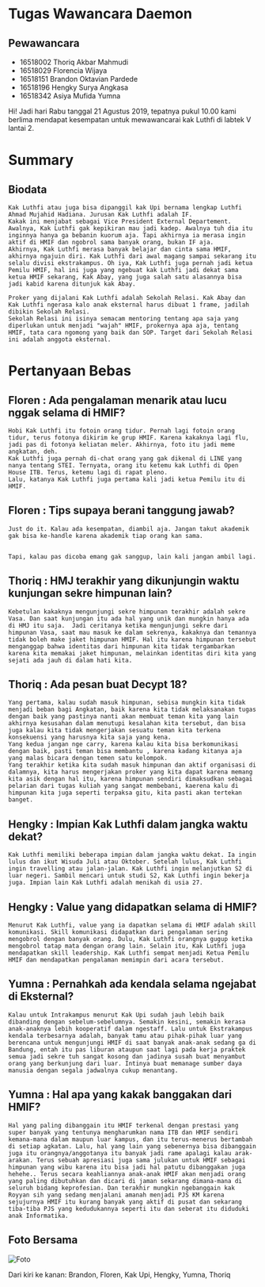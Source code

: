 # Tugas Wawancara Daemon

## Pewawancara
- 16518002 Thoriq Akbar Mahmudi
- 16518029 Florencia Wijaya
- 16518151 Brandon Oktavian Pardede
- 16518196 Hengky Surya Angkasa
- 16518342 Asiya Mufida Yumna


Hi! Jadi hari Rabu tanggal 21 Agustus 2019, tepatnya pukul 10.00 kami berlima mendapat kesempatan untuk mewawancarai kak Luthfi di labtek V lantai 2.


# Summary
## Biodata
	Kak Luthfi atau juga bisa dipanggil kak Upi bernama lengkap Luthfi Ahmad Mujahid Hadiana. Jurusan Kak Luthfi adalah IF. 
	Kakak ini menjabat sebagai Vice President External Departement. Awalnya, Kak Luthfi gak kepikiran mau jadi kadep. Awalnya tuh dia itu inginnya hanya ga bebanin kuorum aja. Tapi akhirnya ia merasa ingin aktif di HMIF dan ngobrol sama banyak orang, bukan IF aja. 
	Akhirnya, Kak Luthfi merasa banyak belajar dan cinta sama HMIF, akhirnya ngajuin diri. Kak Luthfi dari awal magang sampai sekarang itu selalu divisi ekstrakampus. Oh iya, Kak Luthfi juga pernah jadi ketua Pemilu HMIF, hal ini juga yang ngebuat kak Luthfi jadi dekat sama ketua HMIF sekarang, Kak Abay, yang juga salah satu alasannya bisa jadi kabid karena ditunjuk kak Abay.
	
	Proker yang dijalani Kak Luthfi adalah Sekolah Relasi. Kak Abay dan Kak Luthfi ngerasa kalo anak eksternal harus dibuat 1 frame, jadilah dibikin Sekolah Relasi.
	Sekolah Relasi ini isinya semacam mentoring tentang apa saja yang diperlukan untuk menjadi "wajah" HMIF, prokernya apa aja, tentang HMIF, tata cara ngomong yang baik dan SOP. Target dari Sekolah Relasi ini adalah anggota eksternal.
	
# Pertanyaan Bebas

## Floren : Ada pengalaman menarik atau lucu nggak selama di HMIF?
	Hobi Kak Luthfi itu fotoin orang tidur. Pernah lagi fotoin orang tidur, terus fotonya dikirim ke grup HMIF. Karena kakaknya lagi flu, jadi pas di fotonya keliatan meler. Akhirnya, foto itu jadi meme angkatan, deh.
	Kak Luthfi juga pernah di-chat orang yang gak dikenal di LINE yang nanya tentang STEI. Ternyata, orang itu ketemu kak Luthfi di Open House ITB. Terus, ketemu lagi di rapat pleno.
	Lalu, katanya Kak Luthfi juga pertama kali jadi ketua Pemilu itu di HMIF.
	
## Floren : Tips supaya berani tanggung jawab?
	Just do it. Kalau ada kesempatan, diambil aja. Jangan takut akademik gak bisa ke-handle karena akademik tiap orang kan sama.
	
	
	Tapi, kalau pas dicoba emang gak sanggup, lain kali jangan ambil lagi. 
	
## Thoriq : HMJ terakhir yang dikunjungin waktu kunjungan sekre himpunan lain?
	Kebetulan kakaknya mengunjungi sekre himpunan terakhir adalah sekre Vasa. Dan saat kunjungan itu ada hal yang unik dan mungkin hanya ada di HMJ itu saja.  Jadi ceritanya ketika mengunjungi sekre dari himpunan Vasa, saat mau masuk ke dalam sekrenya, kakaknya dan temannya tidak boleh make jaket himpunan HMIF. Hal itu karena himpunan tersebut menganggap bahwa identitas dari himpunan kita tidak tergambarkan karena kita memakai jaket himpunan, melainkan identitas diri kita yang sejati ada jauh di dalam hati kita.
	
## Thoriq :  Ada pesan buat Decypt 18?
	Yang pertama, kalau sudah masuk himpunan, sebisa mungkin kita tidak menjadi beban bagi Angkatan, baik karena kita tidak melaksanakan tugas dengan baik yang pastinya nanti akan membuat teman kita yang lain akhirnya kesusahan dalam menutupi kesalahan kita tersebut, dan bisa juga kalau kita tidak mengerjakan sesuatu teman kita terkena konsekuensi yang harusnya kita saja yang kena. 
	Yang kedua jangan nge carry, karena kalau kita bisa berkomunikasi dengan baik, pasti teman bisa membantu , karena kadang kitanya aja yang malas bicara dengan temen satu kelompok.
	Yang terakhir ketika kita sudah masuk himpunan dan aktif organisasi di dalamnya, kita harus mengerjakan proker yang kita dapat karena memang kita asik dengan hal itu, karena himpunan sendiri dimaksudkan sebagai pelarian dari tugas kuliah yang sangat membebani, kaerena kalu di himpunan kita juga seperti terpaksa gitu, kita pasti akan tertekan banget.

## Hengky : Impian Kak Luthfi dalam jangka waktu dekat?
	Kak Luthfi memiliki beberapa impian dalam jangka waktu dekat. Ia ingin lulus dan ikut Wisuda Juli atau Oktober. Setelah lulus, Kak Luthfi ingin travelling atau jalan-jalan. Kak Luthfi ingin melanjutkan S2 di luar negeri. Sambil mencari untuk studi S2, Kak Luthfi ingin bekerja juga. Impian lain Kak Luthfi adalah menikah di usia 27.

## Hengky : Value yang didapatkan selama di HMIF?
	Menurut Kak Luthfi, value yang ia dapatkan selama di HMIF adalah skill komunikasi. Skill komunikasi didapatkan dari pengalaman sering mengobrol dengan banyak orang. Dulu, Kak Luthfi orangnya gugup ketika mengobrol tatap mata dengan orang lain. Selain itu, Kak Luthfi juga mendapatkan skill leadership. Kak Luthfi sempat menjadi Ketua Pemilu HMIF dan mendapatkan pengalaman memimpin dari acara tersebut.
	
## Yumna : Pernahkah ada kendala selama ngejabat di Eksternal?
	Kalau untuk Intrakampus menurut Kak Upi sudah jauh lebih baik dibanding dengan sebelum-sebelumnya. Semakin kesini, semakin kerasa anak-anaknya lebih kooperatif dalam ngestaff. Lalu untuk Ekstrakampus kendala terbesarnya adalah, banyak tamu atau pihak-pihak luar yang berencana untuk mengunjungi HMIF di saat banyak anak-anak sedang ga di Bandung, entah itu pas liburan ataupun saat lagi pada kerja praktek semua jadi sekre tuh sangat kosong dan jadinya susah buat menyambut orang yang berkunjung dari luar. Intinya buat memanage sumber daya manusia dengan segala jadwalnya cukup menantang.
	
## Yumna : Hal apa yang kakak banggakan dari HMIF?
	Hal yang paling dibanggain itu HMIF terkenal dengan prestasi yang super banyak yang tentunya mengharumkan nama ITB dan HMIF sendiri kemana-mana dalam maupun luar kampus, dan itu terus-menerus bertambah di setiap agkatan. Lalu, hal yang lain yang sebenernya bisa dibanggain juga itu orangnya/anggotanya itu banyak jadi rame apalagi kalau arak-arakan. Terus sebuah apresiasi juga sama julukan untuk HMIF sebagai himpunan yang wibu karena itu bisa jadi hal patutu dibanggakan juga hehehe.. Terus secara keahliannya anak-anak HMIF akan menjadi orang yang paling dibutuhkan dan dicari di jaman sekarang dimana-mana di seluruh bidang keprofesian. Dan terakhir mungkin ngebanggain kak Royyan sih yang sedang menjalani amanah menjadi PJS KM karena sejujurnya HMIF itu kurang banyak yang aktif di pusat dan sekarang tiba-tiba PJS yang kedudukannya seperti itu dan seberat itu diduduki anak Informatika.
	
	
## Foto Bersama

![Foto](./16518002-16518029-16518151-16518196-16518342.jpg)

Dari kiri ke kanan: Brandon, Floren, Kak Upi, Hengky, Yumna, Thoriq 


